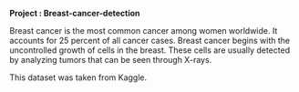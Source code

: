 
**Project : Breast-cancer-detection**

Breast cancer is the most common cancer among women worldwide. It accounts for 25 percent of all cancer cases. Breast cancer begins with the uncontrolled growth of cells in the breast. These cells are usually detected by analyzing tumors that can be seen through X-rays.

This dataset was taken from Kaggle.


